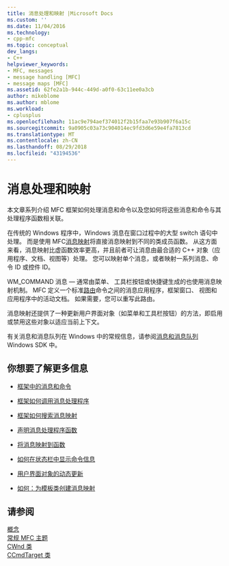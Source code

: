 ```yaml
---
title: 消息处理和映射 |Microsoft Docs
ms.custom: ''
ms.date: 11/04/2016
ms.technology:
- cpp-mfc
ms.topic: conceptual
dev_langs:
- C++
helpviewer_keywords:
- MFC, messages
- message handling [MFC]
- message maps [MFC]
ms.assetid: 62fe2a1b-944c-449d-a0f0-63c11ee0a3cb
author: mikeblome
ms.author: mblome
ms.workload:
- cplusplus
ms.openlocfilehash: 11ac9e794aef374012f2b15faa7e93b907f6a15c
ms.sourcegitcommit: 9a0905c03a73c904014ec9fd3d6e59e4fa7813cd
ms.translationtype: MT
ms.contentlocale: zh-CN
ms.lasthandoff: 08/29/2018
ms.locfileid: "43194536"
---
```

# <a name="message-handling-and-mapping"></a>消息处理和映射
本文章系列介绍 MFC 框架如何处理消息和命令以及您如何将这些消息和命令与其处理程序函数相关联。  
  
 在传统的 Windows 程序中，Windows 消息在窗口过程中的大型 switch 语句中处理。 而是使用 MFC[消息映射](../mfc/message-categories.md)将直接消息映射到不同的类成员函数。 从这方面来看，消息映射比虚函数效率更高，并且前者可让消息由最合适的 C++ 对象（应用程序、文档、视图等）处理。 您可以映射单个消息，或者映射一系列消息、命令 ID 或控件 ID。  
  
 WM_COMMAND 消息 — 通常由菜单、 工具栏按钮或快捷键生成的也使用消息映射机制。 MFC 定义一个标准[路由](../mfc/command-routing.md)命令之间的消息应用程序，框架窗口、 视图和应用程序中的活动文档。 如果需要，您可以重写此路由。  
  
 消息映射还提供了一种更新用户界面对象（如菜单和工具栏按钮）的方法，即启用或禁用这些对象以适应当前上下文。  
  
 有关消息和消息队列在 Windows 中的常规信息，请参阅[消息和消息队列](https://msdn.microsoft.com/library/windows/desktop/ms632590)Windows SDK 中。  
  
## <a name="what-do-you-want-to-know-more-about"></a>你想要了解更多信息  
  
-   [框架中的消息和命令](../mfc/messages-and-commands-in-the-framework.md)  
  
-   [框架如何调用消息处理程序](../mfc/how-the-framework-calls-a-handler.md)  
  
-   [框架如何搜索消息映射](../mfc/how-the-framework-searches-message-maps.md)  
  
-   [声明消息处理程序函数](../mfc/declaring-message-handler-functions.md)  
  
-   [将消息映射到函数](../mfc/reference/mapping-messages-to-functions.md)  
  
-   [如何在状态栏中显示命令信息](../mfc/how-to-display-command-information-in-the-status-bar.md)  
  
-   [用户界面对象的动态更新](../mfc/how-to-update-user-interface-objects.md)  
  
-   [如何：为模板类创建消息映射](../mfc/how-to-create-a-message-map-for-a-template-class.md)  
  
## <a name="see-also"></a>请参阅  
 [概念](../mfc/mfc-concepts.md)   
 [常规 MFC 主题](../mfc/general-mfc-topics.md)   
 [CWnd 类](../mfc/reference/cwnd-class.md)   
 [CCmdTarget 类](../mfc/reference/ccmdtarget-class.md)
